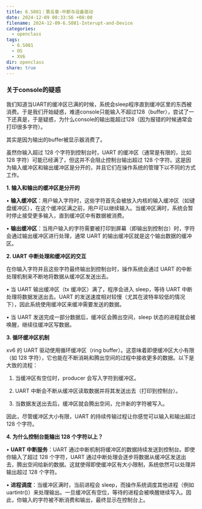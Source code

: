 ```yaml
---
title: 6.S081｜第五章-中断与设备驱动
date: 2024-12-09 00:33:56 +08:00
filename: 2024-12-09-6.S081-Interupt-and-Device
categories:
  - openclass
tags:
  - 6.S081
  - OS
  - XV6
dir: openclass
share: true
---
```

### 关于console的疑惑

我们知道当UART的缓冲区已满的时候，系统会sleep程序直到缓冲区里的东西被消费。于是我们开始疑惑，难道console只能输入不超过128（buffer），尝试了一下还真是，于是疑惑，为什么console的输出能超过128（因为报错的时候通常会打印很多字符）。

其实是因为输出的buffer被显示器消费了。

虽然你输入超过 128 个字符到控制台时，UART 的缓冲区（通常是有限的，比如 128 字符）可能已经满了，但这并不会阻止控制台输出超过 128 个字符。这是因为输入缓冲区和输出缓冲区是分开的，并且它们在操作系统的管理下以不同的方式工作。

**1. 输入和输出的缓冲区是分开的**

• **输入缓冲区**：用户输入字符时，这些字符首先会被放入内核的输入缓冲区（如键盘缓冲区），在这个缓冲区满之前，用户可以继续输入。当缓冲区满时，系统会暂时停止接受更多输入，直到缓冲区中有数据被消费。

• **输出缓冲区**：当用户输入的字符需要被打印到屏幕（即输出到控制台）时，字符会通过输出缓冲区进行处理，通常 UART 的输出缓冲区就是这个输出数据的缓冲区。

**2. UART 中断处理和缓冲区的交互**

在你输入字符并且这些字符最终输出到控制台时，操作系统会通过 UART 的中断处理机制来不断地将数据从缓冲区发送出去。

• 当 UART 输出缓冲区（tx 缓冲区）满了，程序会进入 sleep，等待 UART 中断处理将数据发送出去。UART 的发送速度相对较慢（尤其在波特率较低的情况下），因此系统使用缓冲区来缓冲需要发送的数据。

• 当 UART 发送完成一部分数据后，缓冲区会腾出空间，sleep 状态的进程就会被唤醒，继续往缓冲区写数据。

**3. 循环缓冲区机制**

xv6 的 UART 驱动使用循环缓冲区（ring buffer）。这意味着即便缓冲区大小有限（如 128 字符），它也能在不断消耗和腾出空间的过程中接收更多的数据。以下是大致的流程：

1. 当缓冲区有空位时，producer 会写入字符到缓冲区。

2. UART 中断会不断从缓冲区读取数据并将其发送出去（打印到控制台）。

3. 当数据发送出去后，缓冲区就会腾出空间，允许新的字符被写入。

因此，尽管缓冲区大小有限，UART 的持续传输过程让你感觉可以输入和输出超过 128 个字符。

**4. 为什么控制台能输出 128 个字符以上？**

• **UART 中断服务**：UART 通过中断机制将缓冲区的数据持续发送到控制台。即使你输入了超过 128 个字符，UART 通过中断处理会逐步将数据从缓冲区发送出去，腾出空间给新的数据。这就使得即使缓冲区有大小限制，系统依然可以处理并输出超过 128 个字符。

• **进程调度**：当缓冲区满时，当前进程会 sleep，而操作系统调度其他进程（例如 uartintr()）来处理输出。一旦缓冲区有空位，等待的进程会被唤醒继续写入。因此，你输入的字符被不断消费和输出，最终显示在控制台上。


